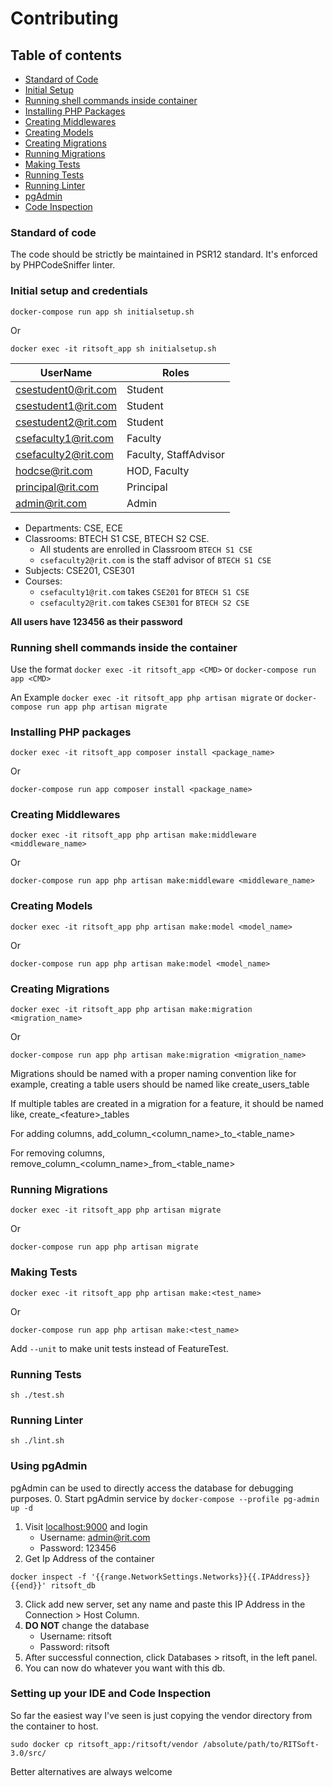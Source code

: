 # Contributing

## Table of contents

- [Standard of Code](#standard-of-code)
- [Initial Setup](#initial-setup-and-credentials)
- [Running shell commands inside container](#running-shell-commands-inside-the-container)
- [Installing PHP Packages](#installing-php-packages)
- [Creating Middlewares](#creating-middleware)
- [Creating Models](#creating-models)
- [Creating Migrations](#creating-migrations)
- [Running Migrations](#running-migrations)
- [Making Tests](#making-tests)
- [Running Tests](#running-tests)
- [Running Linter](#running-linter)
- [pgAdmin](#using-pgadmin)
- [Code Inspection](#setting-up-your-ide-and-code-inspection)

### Standard of code

The code should be strictly be maintained in PSR12 standard. It's enforced by PHPCodeSniffer linter.

### Initial setup and credentials

```
docker-compose run app sh initialsetup.sh
```
Or
```
docker exec -it ritsoft_app sh initialsetup.sh
```
| UserName | Roles |
| --- | --- |
| csestudent0@rit.com | Student |
| csestudent1@rit.com | Student |
| csestudent2@rit.com | Student |
| csefaculty1@rit.com | Faculty |
| csefaculty2@rit.com | Faculty, StaffAdvisor |
| hodcse@rit.com | HOD, Faculty |
| principal@rit.com | Principal |
| admin@rit.com | Admin |

- Departments: CSE, ECE
- Classrooms: BTECH S1 CSE, BTECH S2 CSE. 
  - All students are enrolled in Classroom `BTECH S1 CSE`
  - `csefaculty2@rit.com` is the staff advisor of `BTECH S1 CSE`
- Subjects: CSE201, CSE301
- Courses:
  - `csefaculty1@rit.com` takes `CSE201` for `BTECH S1 CSE`
  - `csefaculty2@rit.com` takes `CSE301` for `BTECH S2 CSE`

**All users have 123456 as their password**

### Running shell commands inside the container

Use the format `docker exec -it ritsoft_app <CMD>` or `docker-compose run app <CMD>`

An Example `docker exec -it ritsoft_app php artisan migrate` or `docker-compose run app php artisan migrate`

### Installing PHP packages
```
docker exec -it ritsoft_app composer install <package_name> 
```
Or
```
docker-compose run app composer install <package_name>
```

### Creating Middlewares
```
docker exec -it ritsoft_app php artisan make:middleware <middleware_name>
```
Or
```
docker-compose run app php artisan make:middleware <middleware_name>
```

### Creating Models

```
docker exec -it ritsoft_app php artisan make:model <model_name>
```
Or
```
docker-compose run app php artisan make:model <model_name>
```

### Creating Migrations
```
docker exec -it ritsoft_app php artisan make:migration <migration_name>
```
Or
```
docker-compose run app php artisan make:migration <migration_name>
```
Migrations should be named with a proper naming convention like for example,
creating a table users should be named like create_users_table

If multiple tables are created in a migration for a feature, it should be named like,
create_&lt;feature&gt;_tables

For adding columns, add_column_&lt;column_name&gt;&lowbar;to&lowbar;&lt;table_name&gt;

For removing columns, remove_column_&lt;column_name&gt;&lowbar;from&lowbar;&lt;table_name&gt;

### Running Migrations

```
docker exec -it ritsoft_app php artisan migrate
```
Or
```
docker-compose run app php artisan migrate
```

### Making Tests

```
docker exec -it ritsoft_app php artisan make:<test_name>
```
Or
```
docker-compose run app php artisan make:<test_name>
```

Add `--unit` to make unit tests instead of FeatureTest.

### Running Tests
```
sh ./test.sh 
```

### Running Linter
```
sh ./lint.sh
```

### Using pgAdmin
pgAdmin can be used to directly access the database for debugging purposes.
0. Start pgAdmin service by `docker-compose --profile pg-admin up -d`
1. Visit [localhost:9000](http://localhost:9000) and login
   - Username: admin@rit.com
   - Password: 123456
2. Get Ip Address of the container
```
docker inspect -f '{{range.NetworkSettings.Networks}}{{.IPAddress}}{{end}}' ritsoft_db
```
3. Click add new server, set any name and paste this IP Address in the Connection > Host Column.
4. **DO NOT** change the database
    - Username: ritsoft
    - Password: ritsoft
5. After successful connection, click Databases > ritsoft, in the left panel.
6. You can now do whatever you want with this db.

### Setting up your IDE and Code Inspection
So far the easiest way I've seen is just copying the vendor directory from the container to host.

```
sudo docker cp ritsoft_app:/ritsoft/vendor /absolute/path/to/RITSoft-3.0/src/
```
Better alternatives are always welcome
